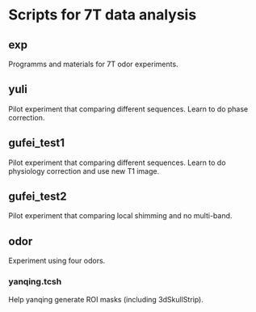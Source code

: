 # Scripts for 7T data analysis

## exp
Programms and materials for 7T odor experiments.

## yuli
Pilot experiment that comparing different sequences. Learn to do phase correction.

## gufei_test1
Pilot experiment that comparing different sequences. Learn to do physiology correction and use new T1 image.

## gufei_test2
Pilot experiment that comparing local shimming and no multi-band.

## odor
Experiment using four odors.

### yanqing.tcsh
Help yanqing generate ROI masks (including 3dSkullStrip).